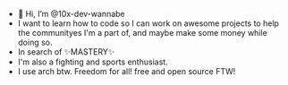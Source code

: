 - 👋 Hi, I’m @10x-dev-wannabe
- I want to learn how to code so I can work on awesome projects to help the communityes I'm a part of, and maybe make some money while doing so.
- In search of ✨MASTERY✨
- I'm also a fighting and sports enthusiast.
- I use arch btw. Freedom for all! free and open source FTW!

<!---
10x-dev-wannabe/10x-dev-wannabe is a ✨ special ✨ repository because its `README.md` (this file) appears on your GitHub profile.
You can click the Preview link to take a look at your changes.
--->
